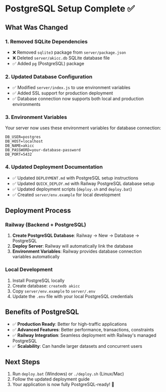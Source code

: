 # PostgreSQL Setup Complete ✅

## What Was Changed

### 1. **Removed SQLite Dependencies**
- ❌ Removed `sqlite3` package from `server/package.json`
- ❌ Deleted `server/akicc.db` SQLite database file
- ✅ Added `pg` (PostgreSQL) package

### 2. **Updated Database Configuration**
- ✅ Modified `server/index.js` to use environment variables
- ✅ Added SSL support for production deployment
- ✅ Database connection now supports both local and production environments

### 3. **Environment Variables**
Your server now uses these environment variables for database connection:
```env
DB_USER=postgres
DB_HOST=localhost
DB_NAME=akicc
DB_PASSWORD=your-database-password
DB_PORT=5432
```

### 4. **Updated Deployment Documentation**
- ✅ Updated `DEPLOYMENT.md` with PostgreSQL setup instructions
- ✅ Updated `QUICK_DEPLOY.md` with Railway PostgreSQL database setup
- ✅ Updated deployment scripts (`deploy.sh` and `deploy.bat`)
- ✅ Created `server/env.example` for local development

## Deployment Process

### Railway (Backend + PostgreSQL)
1. **Create PostgreSQL Database**: Railway → New → Database → PostgreSQL
2. **Deploy Server**: Railway will automatically link the database
3. **Environment Variables**: Railway provides database connection variables automatically

### Local Development
1. Install PostgreSQL locally
2. Create database: `createdb akicc`
3. Copy `server/env.example` to `server/.env`
4. Update the `.env` file with your local PostgreSQL credentials

## Benefits of PostgreSQL
- ✅ **Production Ready**: Better for high-traffic applications
- ✅ **Advanced Features**: Better performance, transactions, constraints
- ✅ **Railway Integration**: Seamless deployment with Railway's managed PostgreSQL
- ✅ **Scalability**: Can handle larger datasets and concurrent users

## Next Steps
1. Run `deploy.bat` (Windows) or `./deploy.sh` (Linux/Mac)
2. Follow the updated deployment guide
3. Your application is now fully PostgreSQL-ready! 🚀
